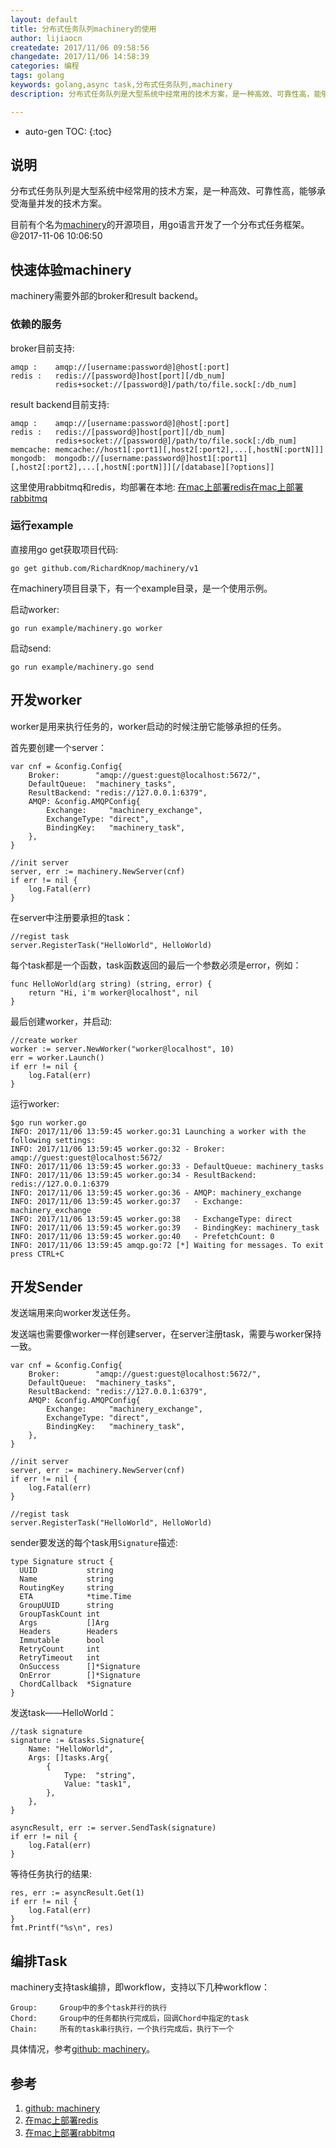 ```yaml
---
layout: default
title: 分布式任务队列machinery的使用
author: lijiaocn
createdate: 2017/11/06 09:58:56
changedate: 2017/11/06 14:58:39
categories: 编程
tags: golang
keywords: golang,async task,分布式任务队列,machinery
description: 分布式任务队列是大型系统中经常用的技术方案，是一种高效、可靠性高，能够承受海量并发的技术方案。

---
```


* auto-gen TOC:
{:toc}

## 说明 

分布式任务队列是大型系统中经常用的技术方案，是一种高效、可靠性高，能够承受海量并发的技术方案。

目前有个名为[machinery][1]的开源项目，用go语言开发了一个分布式任务框架。 @2017-11-06 10:06:50

## 快速体验machinery

machinery需要外部的broker和result backend。

### 依赖的服务

broker目前支持:

	amqp :    amqp://[username:password@]@host[:port]
	redis :   redis://[password@]host[port][/db_num]
	          redis+socket://[password@]/path/to/file.sock[:/db_num]

result backend目前支持:

	amqp :    amqp://[username:password@]@host[:port]
	redis :   redis://[password@]host[port][/db_num]
	          redis+socket://[password@]/path/to/file.sock[:/db_num]
	memcache: memcache://host1[:port1][,host2[:port2],...[,hostN[:portN]]]
	mongodb:  mongodb://[username:password@]host1[:port1][,host2[:port2],...[,hostN[:portN]]][/[database][?options]]

这里使用rabbitmq和redis，均部署在本地: [在mac上部署redis][2][在mac上部署rabbitmq][3]

### 运行example

直接用go get获取项目代码:

	go get github.com/RichardKnop/machinery/v1

在machinery项目目录下，有一个example目录，是一个使用示例。

启动worker:

	go run example/machinery.go worker

启动send:

	go run example/machinery.go send

## 开发worker

worker是用来执行任务的，worker启动的时候注册它能够承担的任务。

首先要创建一个server：

	var cnf = &config.Config{
		Broker:        "amqp://guest:guest@localhost:5672/",
		DefaultQueue:  "machinery_tasks",
		ResultBackend: "redis://127.0.0.1:6379",
		AMQP: &config.AMQPConfig{
			Exchange:     "machinery_exchange",
			ExchangeType: "direct",
			BindingKey:   "machinery_task",
		},
	}
	
	//init server
	server, err := machinery.NewServer(cnf)
	if err != nil {
		log.Fatal(err)
	}

在server中注册要承担的task：

	//regist task
	server.RegisterTask("HelloWorld", HelloWorld)

每个task都是一个函数，task函数返回的最后一个参数必须是error，例如：

	func HelloWorld(arg string) (string, error) {
		return "Hi, i'm worker@localhost", nil
	}

最后创建worker，并启动:

	//create worker
	worker := server.NewWorker("worker@localhost", 10)
	err = worker.Launch()
	if err != nil {
		log.Fatal(err)
	}

运行worker:

	$go run worker.go
	INFO: 2017/11/06 13:59:45 worker.go:31 Launching a worker with the following settings:
	INFO: 2017/11/06 13:59:45 worker.go:32 - Broker: amqp://guest:guest@localhost:5672/
	INFO: 2017/11/06 13:59:45 worker.go:33 - DefaultQueue: machinery_tasks
	INFO: 2017/11/06 13:59:45 worker.go:34 - ResultBackend: redis://127.0.0.1:6379
	INFO: 2017/11/06 13:59:45 worker.go:36 - AMQP: machinery_exchange
	INFO: 2017/11/06 13:59:45 worker.go:37   - Exchange: machinery_exchange
	INFO: 2017/11/06 13:59:45 worker.go:38   - ExchangeType: direct
	INFO: 2017/11/06 13:59:45 worker.go:39   - BindingKey: machinery_task
	INFO: 2017/11/06 13:59:45 worker.go:40   - PrefetchCount: 0
	INFO: 2017/11/06 13:59:45 amqp.go:72 [*] Waiting for messages. To exit press CTRL+C

## 开发Sender

发送端用来向worker发送任务。

发送端也需要像worker一样创建server，在server注册task，需要与worker保持一致。

	var cnf = &config.Config{
		Broker:        "amqp://guest:guest@localhost:5672/",
		DefaultQueue:  "machinery_tasks",
		ResultBackend: "redis://127.0.0.1:6379",
		AMQP: &config.AMQPConfig{
			Exchange:     "machinery_exchange",
			ExchangeType: "direct",
			BindingKey:   "machinery_task",
		},
	}
	
	//init server
	server, err := machinery.NewServer(cnf)
	if err != nil {
		log.Fatal(err)
	}
	
	//regist task
	server.RegisterTask("HelloWorld", HelloWorld)

sender要发送的每个task用`Signature`描述:

	type Signature struct {
	  UUID           string
	  Name           string
	  RoutingKey     string
	  ETA            *time.Time
	  GroupUUID      string
	  GroupTaskCount int
	  Args           []Arg
	  Headers        Headers
	  Immutable      bool
	  RetryCount     int
	  RetryTimeout   int
	  OnSuccess      []*Signature
	  OnError        []*Signature
	  ChordCallback  *Signature
	}

发送task——HelloWorld：

	//task signature
	signature := &tasks.Signature{
		Name: "HelloWorld",
		Args: []tasks.Arg{
			{
				Type:  "string",
				Value: "task1",
			},
		},
	}
	
	asyncResult, err := server.SendTask(signature)
	if err != nil {
		log.Fatal(err)
	}

等待任务执行的结果:

	res, err := asyncResult.Get(1)
	if err != nil {
		log.Fatal(err)
	}
	fmt.Printf("%s\n", res)

## 编排Task

machinery支持task编排，即workflow，支持以下几种workflow：

	Group:     Group中的多个task并行的执行
	Chord:     Group中的任务都执行完成后，回调Chord中指定的task
	Chain:     所有的task串行执行，一个执行完成后，执行下一个

具体情况，参考[github: machinery][1]。

## 参考

1. [github: machinery][1]
2. [在mac上部署redis][2]
3. [在mac上部署rabbitmq][3]

[1]: https://github.com/RichardKnop/machinery  "github machinery" 
[2]: http://www.lijiaocn.com/%E6%8A%80%E5%B7%A7/2017/11/06/mac-redis-server.html  "在mac上部署redis" 
[3]: http://www.lijiaocn.com/技巧/2017/11/06/mac-rabbitmq.html "在mac上部署rabbitmq"
